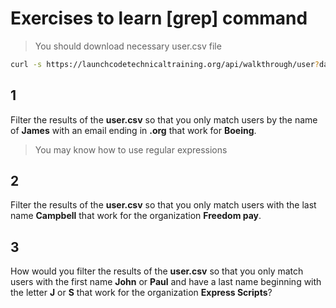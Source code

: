 # Exercises to learn [grep] command

> You should download necessary user.csv file

  ```bash
  curl -s https://launchcodetechnicaltraining.org/api/walkthrough/user?data_format=csv > user.csv
  ```

## 1

Filter the results of the **user.csv** so that you only match users by the name of **James** with an email ending in **.org** that work for **Boeing**.

> You may know how to use regular expressions

## 2

Filter the results of the **user.csv** so that you only match users with the last name **Campbell** that work for the organization **Freedom pay**.

## 3

How would you filter the results of the **user.csv** so that you only match users with the first name **John** or **Paul** and have a last name beginning with the letter **J** or **S** that work for the organization **Express Scripts**?
